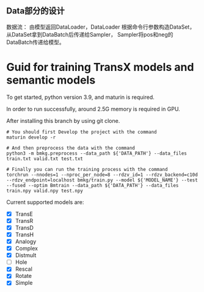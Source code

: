 ## Data部分的设计

数据流： 由模型返回DataLoader，DataLoader 根据命令行参数构造DataSet，从DataSet拿到DataBatch后传递给Sampler， 
Sampler将pos和neg的DataBatch传递给模型。

# Guid for training TransX models and semantic models


To get started, python version 3.9, and maturin is required.

In order to run successfully, around 2.5G memory is required in GPU.

After installing this branch by using git clone.



```shell
# You should first Develop the project with the command
maturin develop -r

# And then preprocess the data with the command
python3 -m bmkg.preprocess --data_path ${'DATA_PATH'} --data_files train.txt valid.txt test.txt

# Finally you can run the training process with the command
torchrun --nnodes=1 --nproc_per_node=8 --rdzv_id=1 --rdzv_backend=c10d --rdzv_endpoint=localhost bmkg/train.py --model ${'MODEL_NAME'} --test --fused --optim Bmtrain --data_path ${'DATA_PATH'} --data_files train.npy valid.npy test.npy

```

Current supported models are:
- [x] TransE
- [x] TransR
- [x] TransD
- [x] TransH
- [x] Analogy
- [x] Complex
- [x] Distmult
- [ ] Hole
- [x] Rescal
- [x] Rotate
- [x] Simple
